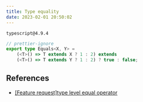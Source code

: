 ```yaml
---
title: Type equality
date: 2023-02-01 20:50:02
---
```


```
typescript@4.9.4
```

```ts
// prettier-ignore
export type Equals<X, Y> =
    (<T>() => T extends X ? 1 : 2) extends
    (<T>() => T extends Y ? 1 : 2) ? true : false;
```

## References

- [[Feature request]type level equal operator](https://github.com/Microsoft/TypeScript/issues/27024#issuecomment-421529650)
